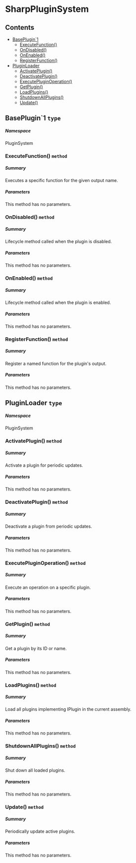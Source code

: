 <a name='assembly'></a>
# SharpPluginSystem

## Contents

- [BasePlugin\`1](#T-PluginSystem-BasePlugin`1 'PluginSystem.BasePlugin`1')
  - [ExecuteFunction()](#M-PluginSystem-BasePlugin`1-ExecuteFunction-System-String,`0,System-Object- 'PluginSystem.BasePlugin`1.ExecuteFunction(System.String,`0,System.Object)')
  - [OnDisabled()](#M-PluginSystem-BasePlugin`1-OnDisabled 'PluginSystem.BasePlugin`1.OnDisabled')
  - [OnEnabled()](#M-PluginSystem-BasePlugin`1-OnEnabled 'PluginSystem.BasePlugin`1.OnEnabled')
  - [RegisterFunction()](#M-PluginSystem-BasePlugin`1-RegisterFunction-System-String,System-Func{`0,System-Object,System-Object}- 'PluginSystem.BasePlugin`1.RegisterFunction(System.String,System.Func{`0,System.Object,System.Object})')
- [PluginLoader](#T-PluginSystem-PluginLoader 'PluginSystem.PluginLoader')
  - [ActivatePlugin()](#M-PluginSystem-PluginLoader-ActivatePlugin-System-String- 'PluginSystem.PluginLoader.ActivatePlugin(System.String)')
  - [DeactivatePlugin()](#M-PluginSystem-PluginLoader-DeactivatePlugin-System-String- 'PluginSystem.PluginLoader.DeactivatePlugin(System.String)')
  - [ExecutePluginOperation()](#M-PluginSystem-PluginLoader-ExecutePluginOperation-System-String,System-String,System-Collections-Generic-Dictionary{System-String,System-Object}- 'PluginSystem.PluginLoader.ExecutePluginOperation(System.String,System.String,System.Collections.Generic.Dictionary{System.String,System.Object})')
  - [GetPlugin()](#M-PluginSystem-PluginLoader-GetPlugin-System-String- 'PluginSystem.PluginLoader.GetPlugin(System.String)')
  - [LoadPlugins()](#M-PluginSystem-PluginLoader-LoadPlugins 'PluginSystem.PluginLoader.LoadPlugins')
  - [ShutdownAllPlugins()](#M-PluginSystem-PluginLoader-ShutdownAllPlugins 'PluginSystem.PluginLoader.ShutdownAllPlugins')
  - [Update()](#M-PluginSystem-PluginLoader-Update 'PluginSystem.PluginLoader.Update')

<a name='T-PluginSystem-BasePlugin`1'></a>
## BasePlugin\`1 `type`

##### Namespace

PluginSystem

<a name='M-PluginSystem-BasePlugin`1-ExecuteFunction-System-String,`0,System-Object-'></a>
### ExecuteFunction() `method`

##### Summary

Executes a specific function for the given output name.

##### Parameters

This method has no parameters.

<a name='M-PluginSystem-BasePlugin`1-OnDisabled'></a>
### OnDisabled() `method`

##### Summary

Lifecycle method called when the plugin is disabled.

##### Parameters

This method has no parameters.

<a name='M-PluginSystem-BasePlugin`1-OnEnabled'></a>
### OnEnabled() `method`

##### Summary

Lifecycle method called when the plugin is enabled.

##### Parameters

This method has no parameters.

<a name='M-PluginSystem-BasePlugin`1-RegisterFunction-System-String,System-Func{`0,System-Object,System-Object}-'></a>
### RegisterFunction() `method`

##### Summary

Register a named function for the plugin's output.

##### Parameters

This method has no parameters.

<a name='T-PluginSystem-PluginLoader'></a>
## PluginLoader `type`

##### Namespace

PluginSystem

<a name='M-PluginSystem-PluginLoader-ActivatePlugin-System-String-'></a>
### ActivatePlugin() `method`

##### Summary

Activate a plugin for periodic updates.

##### Parameters

This method has no parameters.

<a name='M-PluginSystem-PluginLoader-DeactivatePlugin-System-String-'></a>
### DeactivatePlugin() `method`

##### Summary

Deactivate a plugin from periodic updates.

##### Parameters

This method has no parameters.

<a name='M-PluginSystem-PluginLoader-ExecutePluginOperation-System-String,System-String,System-Collections-Generic-Dictionary{System-String,System-Object}-'></a>
### ExecutePluginOperation() `method`

##### Summary

Execute an operation on a specific plugin.

##### Parameters

This method has no parameters.

<a name='M-PluginSystem-PluginLoader-GetPlugin-System-String-'></a>
### GetPlugin() `method`

##### Summary

Get a plugin by its ID or name.

##### Parameters

This method has no parameters.

<a name='M-PluginSystem-PluginLoader-LoadPlugins'></a>
### LoadPlugins() `method`

##### Summary

Load all plugins implementing IPlugin in the current assembly.

##### Parameters

This method has no parameters.

<a name='M-PluginSystem-PluginLoader-ShutdownAllPlugins'></a>
### ShutdownAllPlugins() `method`

##### Summary

Shut down all loaded plugins.

##### Parameters

This method has no parameters.

<a name='M-PluginSystem-PluginLoader-Update'></a>
### Update() `method`

##### Summary

Periodically update active plugins.

##### Parameters

This method has no parameters.
